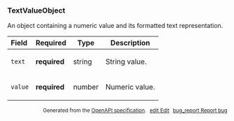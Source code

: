 <!--- This is a generated file, do not edit! -->
<!--- [START maps_http_schema_textvalueobject] -->
<h3 class="schema-object" id="TextValueObject">TextValueObject</h3>

An object containing a numeric value and its formatted text representation.

| Field   | Required     | Type   | Description                                                          |
| :------ | ------------ | ------ | -------------------------------------------------------------------- |
| `text`  | **required** | string | <div class="nonref-property-description"><p>String value.</p></div>  |
| `value` | **required** | number | <div class="nonref-property-description"><p>Numeric value.</p></div> |

<p style="text-align: right; font-size: smaller;">Generated from the <a class="gc-analytics-event" data-category="GMP" data-label="openapi-github" href="https://github.com/googlemaps/openapi-specification" title="Google Maps Platform OpenAPI Specification" class="external">OpenAPI specification</a>.
<a class="gc-analytics-event" data-category="GMP" data-label="openapi-github-maps-http-schema-textvalueobject" data-action="edit" style="margin-left: 5px;" href="https://github.com/googlemaps/openapi-specification/blob/main/specification/schemas/TextValueObject.yml" title="Edit on GitHub"><span class="material-icons">edit</span> Edit</a>
<a class="gc-analytics-event" data-category="GMP" data-label="openapi-github-maps-http-schema-textvalueobject" data-action="bug" style="margin-left: 5px;" href="https://github.com/googlemaps/openapi-specification/issues/new?assignees=&labels=type%3A+bug%2C+triage+me&template=bug_report.md&title=[schemas] Bug - TextValueObject" title="File bug for schemas on GitHub"><span class="material-icons">bug_report</span> Report bug</a>
</p>

<!--- [END maps_http_schema_textvalueobject] -->
